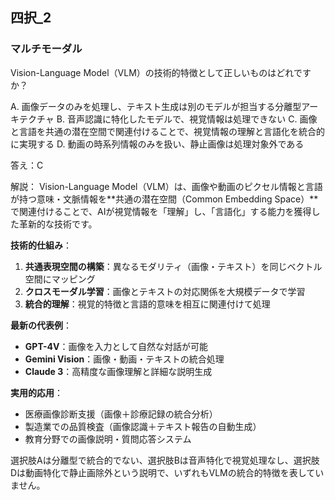 ## 四択_2
### マルチモーダル
Vision-Language Model（VLM）の技術的特徴として正しいものはどれですか？

A. 画像データのみを処理し、テキスト生成は別のモデルが担当する分離型アーキテクチャ
B. 音声認識に特化したモデルで、視覚情報は処理できない
C. 画像と言語を共通の潜在空間で関連付けることで、視覚情報の理解と言語化を統合的に実現する
D. 動画の時系列情報のみを扱い、静止画像は処理対象外である

答え：C

解説：
Vision-Language Model（VLM）は、画像や動画のピクセル情報と言語が持つ意味・文脈情報を**共通の潜在空間（Common Embedding Space）**で関連付けることで、AIが視覚情報を「理解」し、「言語化」する能力を獲得した革新的な技術です。

**技術的仕組み**：
1. **共通表現空間の構築**：異なるモダリティ（画像・テキスト）を同じベクトル空間にマッピング
2. **クロスモーダル学習**：画像とテキストの対応関係を大規模データで学習
3. **統合的理解**：視覚的特徴と言語的意味を相互に関連付けて処理

**最新の代表例**：
- **GPT-4V**：画像を入力として自然な対話が可能
- **Gemini Vision**：画像・動画・テキストの統合処理
- **Claude 3**：高精度な画像理解と詳細な説明生成

**実用的応用**：
- 医療画像診断支援（画像＋診療記録の統合分析）
- 製造業での品質検査（画像認識＋テキスト報告の自動生成）
- 教育分野での画像説明・質問応答システム

選択肢Aは分離型で統合的でない、選択肢Bは音声特化で視覚処理なし、選択肢Dは動画特化で静止画除外という説明で、いずれもVLMの統合的特徴を表していません。 